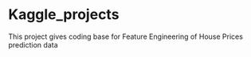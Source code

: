 # Kaggle_projects
This project gives coding base for Feature Engineering of House Prices prediction data
